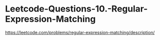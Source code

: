 # Leetcode-Questions-10.-Regular-Expression-Matching
https://leetcode.com/problems/regular-expression-matching/description/
